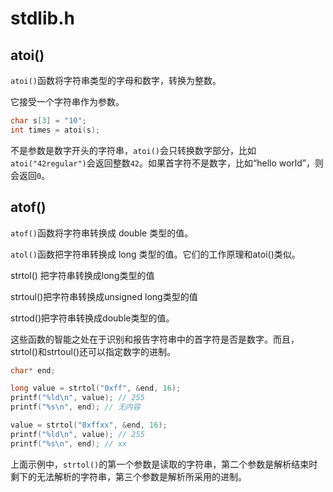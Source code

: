 # stdlib.h

## atoi()

`atoi()`函数将字符串类型的字母和数字，转换为整数。

它接受一个字符串作为参数。

```c
char s[3] = "10";
int times = atoi(s);
```

不是参数是数字开头的字符串，`atoi()`会只转换数字部分，比如`atoi("42regular")`会返回整数`42`。如果首字符不是数字，比如“hello world”，则会返回`0`。

## atof()

`atof()`函数将字符串转换成 double 类型的值。

`atol()`函数把字符串转换成 long 类型的值。它们的工作原理和atoi()类似。

strtol() 把字符串转换成long类型的值

strtoul()把字符串转换成unsigned long类型的值

strtod()把字符串转换成double类型的值。

这些函数的智能之处在于识别和报告字符串中的首字符是否是数字。而且，strtol()和strtoul()还可以指定数字的进制。

```c
char* end;

long value = strtol("0xff", &end, 16);
printf("%ld\n", value); // 255
printf("%s\n", end); // 无内容

value = strtol("0xffxx", &end, 16);
printf("%ld\n", value); // 255
printf("%s\n", end); // xx
```

上面示例中，`strtol()`的第一个参数是读取的字符串，第二个参数是解析结束时剩下的无法解析的字符串，第三个参数是解析所采用的进制。

